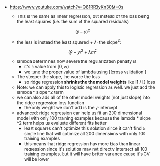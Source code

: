 - https://www.youtube.com/watch?v=Q81RR3yKn30&t=0s
	- This is the same as linear regression, but instead of the loss being the least squares (i.e. the sum of the squared residuals):
	
	$$(\hat{y} - y)^2$$
	
	- the less is instead the least squared + $\lambda \cdot$ the slope$^2$:
	
	$$(\hat{y} - y)^2 + \lambda m^2$$
	- lambda determines how severe the regularization penalty is
		- it's a value from $[0, \infty)$
		- we tune the proper value of lambda using [[cross validation]]
	- The steeper the slope, the worse the loss
		- so ridge regression **shrinks the the model weights** like l1 / l2 loss
	- Note: we can apply this to logistic regression as well. we just add the lambda * slope ^2 term
	- we can also add all of the other model weights (not just slope) into the ridge regression loss function
		- the only weight we don't add is the y-intercept
	- advanced: ridge regression can help us fit an 200 dimensional model with only 100 training examples because the lambda * slope ^2 term helps us evaluate different fits better
		- least squares can't optimize this solution since it can't find a single line that will optimize all 200 dimensions with only 100 training examples
		- this means that ridge regression has more bias than linear regression since it's solution may not directly intersect all 100 training examples. but it will have better variance cause it's CV will be lower